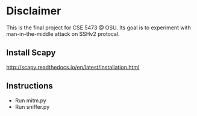 # Disclaimer
This is the final project for CSE 5473 @ OSU.
Its goal is to experiment with man-in-the-middle attack on SSHv2 protocal.

## Install Scapy
http://scapy.readthedocs.io/en/latest/installation.html

## Instructions
* Run mitm.py
* Run sniffer.py
